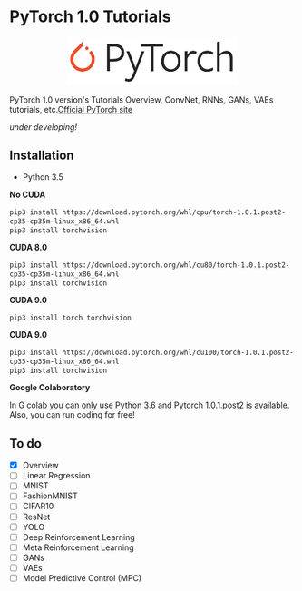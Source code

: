 # PyTorch 1.0 Tutorials

<p align="center">
<img src="https://github.com/Alro10/PyTorch1.0Tutorials/blob/master/PyTorch.png" alt="alt text" width="60%" height="60%">
</p>

PyTorch 1.0 version's Tutorials Overview, ConvNet, RNNs, GANs, VAEs tutorials, etc.[Official PyTorch site](https://pytorch.org/)

*under developing!*

## Installation

* Python 3.5

**No CUDA**
```
pip3 install https://download.pytorch.org/whl/cpu/torch-1.0.1.post2-cp35-cp35m-linux_x86_64.whl
pip3 install torchvision
```


**CUDA 8.0**
```
pip3 install https://download.pytorch.org/whl/cu80/torch-1.0.1.post2-cp35-cp35m-linux_x86_64.whl
pip3 install torchvision
```

**CUDA 9.0**
```
pip3 install torch torchvision
```

**CUDA 9.0**
```
pip3 install https://download.pytorch.org/whl/cu100/torch-1.0.1.post2-cp35-cp35m-linux_x86_64.whl
pip3 install torchvision
```
**Google Colaboratory**

In G colab you can only use Python 3.6 and Pytorch 1.0.1.post2 is available. Also, you can run coding for free!



## To do

- [x] Overview
- [ ] Linear Regression
- [ ] MNIST
- [ ] FashionMNIST
- [ ] CIFAR10
- [ ] ResNet
- [ ] YOLO
- [ ] Deep Reinforcement Learning
- [ ] Meta Reinforcement Learning
- [ ] GANs
- [ ] VAEs
- [ ] Model Predictive Control (MPC)

